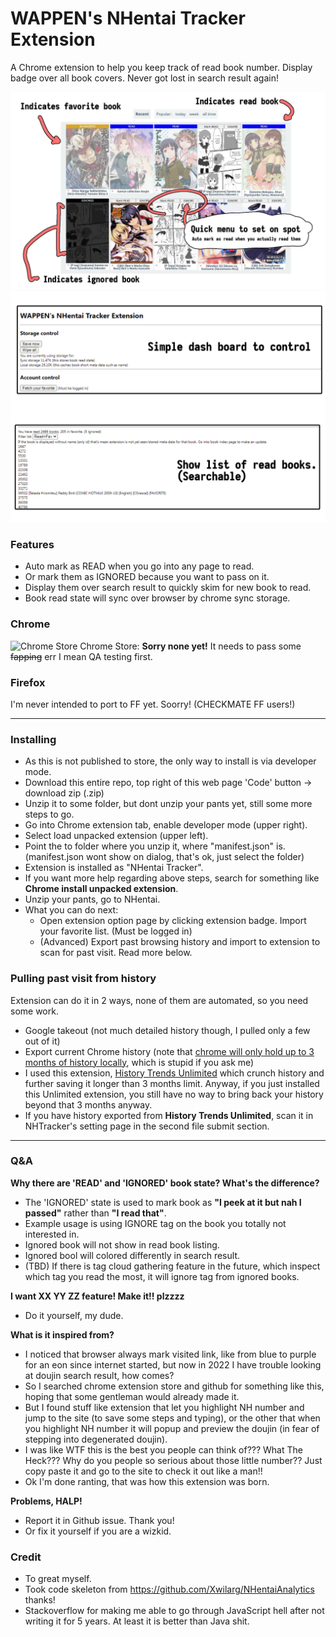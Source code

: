 
# WAPPEN's NHentai Tracker Extension
A Chrome extension to help you keep track of read book number.
Display badge over all book covers. Never got lost in search result again!

![Preview](preview/preview.jpg)
![Preview](preview/preview2.png)

### Features
 - Auto mark as READ when you go into any page to read.
 - Or mark them as IGNORED because you want to pass on it.
 - Display them over search result to quickly skim for new book to read.
 - Book read state will sync over browser by chrome sync storage.

### Chrome
![Chrome Store](https://developer.chrome.com/images/meta/favicon-32x32.png) Chrome Store: **Sorry none yet!** It needs to pass some ~~fapping~~ err I mean QA testing first.

### Firefox
I'm never intended to port to FF yet. Soorry! (CHECKMATE FF users!)

------

### Installing
- As this is not published to store, the only way to install is via developer mode.
- Download this entire repo, top right of this web page 'Code' button -> download zip (.zip) 
- Unzip it to some folder, but dont unzip your pants yet, still some more steps to go.
- Go into Chrome extension tab, enable developer mode (upper right).
- Select load unpacked extension (upper left).
- Point the to folder where you unzip it, where "manifest.json" is. (manifest.json wont show on dialog, that's ok, just select the folder)
- Extension is installed as "NHentai Tracker". 
- If you want more help regarding above steps, search for something like **Chrome install unpacked extension**.
- Unzip your pants, go to NHentai.
- What you can do next:
  - Open extension option page by clicking extension badge. Import your favorite list. (Must be logged in)
  - (Advanced) Export past browsing history and import to extension to scan for past visit. Read more below.

### Pulling past visit from history
Extension can do it in 2 ways, none of them are automated, so you need some work.
- Google takeout (not much detailed history though, I pulled only a few out of it)
- Export current Chrome history (note that [chrome will only hold up to 3 months of history locally](https://superuser.com/questions/364470/), which is stupid if you ask me)
- I used this extension, [History Trends Unlimited](https://chrome.google.com/webstore/detail/history-trends-unlimited/pnmchffiealhkdloeffcdnbgdnedheme) which crunch history and further saving it longer than 3 months limit. 
Anyway, if you just installed this Unlimited extension, you still have no way to bring back your history beyond that 3 months anyway.
- If you have history exported from **History Trends Unlimited**, scan it in NHTracker's setting page in the second file submit section.

------

### Q&A
**Why there are 'READ' and 'IGNORED' book state? What's the difference?**
- The 'IGNORED' state is used to mark book as **"I peek at it but nah I passed"** rather than **"I read that"**. 
- Example usage is using IGNORE tag on the book you totally not interested in. 
- Ignored book will not show in read book listing.
- Ignored bool will colored differently in search result.
- (TBD) If there is tag cloud gathering feature in the future, which inspect which tag you read the most, it will ignore tag from ignored books.
  
**I want XX YY ZZ feature! Make it!! plzzzz**
- Do it yourself, my dude.

**What is it inspired from?**
- I noticed that browser always mark visited link, like from blue to purple for an eon since internet started, but now in 2022 I have trouble looking at doujin search result, how comes?
- So I searched chrome extension store and github for something like this, hoping that some gentleman would already made it.
- But I found stuff like extension that let you highlight NH number and jump to the site (to save some steps and typing), or the other that when you highlight NH number it will popup and preview the doujin (in fear of stepping into degenerated doujin). 
- I was like WTF this is the best you people can think of??? What The Heck??? Why do you people so serious about those little number?? Just copy paste it and go to the site to check it out like a man!!
- Ok I'm done ranting, that was how this extension was born.

**Problems, HALP!**
- Report it in Github issue. Thank you!
- Or fix it yourself if you are a wizkid.

### Credit
- To great myself.
- Took code skeleton from https://github.com/Xwilarg/NHentaiAnalytics thanks!
- Stackoverflow for making me able to go through JavaScript hell after not writing it for 5 years. At least it is better than Java shit.